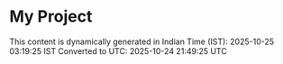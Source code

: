 # My Project

This content is dynamically generated in Indian Time (IST): 2025-10-25 03:19:25 IST
Converted to UTC: 2025-10-24 21:49:25 UTC
